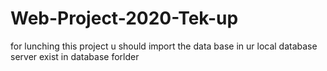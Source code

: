 # Web-Project-2020-Tek-up
for lunching this project u should import the data base in ur local database server exist in database forlder
